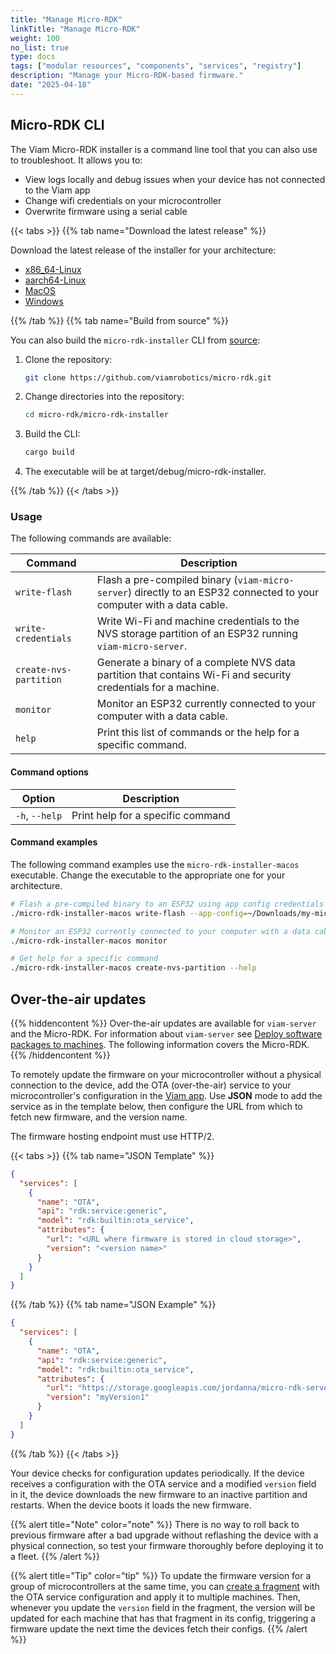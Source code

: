 ```yaml
---
title: "Manage Micro-RDK"
linkTitle: "Manage Micro-RDK"
weight: 100
no_list: true
type: docs
tags: ["modular resources", "components", "services", "registry"]
description: "Manage your Micro-RDK-based firmware."
date: "2025-04-18"
---
```


## Micro-RDK CLI

The Viam Micro-RDK installer is a command line tool that you can also use to troubleshoot.
It allows you to:

- View logs locally and debug issues when your device has not connected to the Viam app
- Change wifi credentials on your microcontroller
- Overwrite firmware using a serial cable

{{< tabs >}}
{{% tab name="Download the latest release" %}}

Download the latest release of the installer for your architecture:

- [x86_64-Linux](https://github.com/viamrobotics/micro-rdk/releases/latest/download/micro-rdk-installer-amd64-linux)
- [aarch64-Linux](https://github.com/viamrobotics/micro-rdk/releases/latest/download/micro-rdk-installer-arm64-linux)
- [MacOS](https://github.com/viamrobotics/micro-rdk/releases/latest/download/micro-rdk-installer-macos)
- [Windows](https://github.com/viamrobotics/micro-rdk/releases/latest/download/micro-rdk-installer-windows.exe)

{{% /tab %}}
{{% tab name="Build from source" %}}

You can also build the `micro-rdk-installer` CLI from [source](https://github.com/viamrobotics/micro-rdk/tree/main/micro-rdk-installer):

1. Clone the repository:

   ```bash
   git clone https://github.com/viamrobotics/micro-rdk.git
   ```

1. Change directories into the repository:

   ```bash
   cd micro-rdk/micro-rdk-installer
   ```

1. Build the CLI:

   ```bash
   cargo build
   ```

1. The executable will be at <file>target/debug/micro-rdk-installer</file>.

{{% /tab %}}
{{< /tabs >}}

### Usage

The following commands are available:

<!-- prettier-ignore -->
| Command | Description |
| ------- | ----------- |
| `write-flash` | Flash a pre-compiled binary (`viam-micro-server`) directly to an ESP32 connected to your computer with a data cable. |
| `write-credentials` | Write Wi-Fi and machine credentials to the NVS storage partition of an ESP32 running `viam-micro-server`. |
| `create-nvs-partition` | Generate a binary of a complete NVS data partition that contains Wi-Fi and security credentials for a machine. |
| `monitor` | Monitor an ESP32 currently connected to your computer with a data cable. |
| `help` | Print this list of commands or the help for a specific command. |

#### Command options

| Option         | Description                       |
| -------------- | --------------------------------- |
| `-h`, `--help` | Print help for a specific command |

#### Command examples

The following command examples use the `micro-rdk-installer-macos` executable.
Change the executable to the appropriate one for your architecture.

```bash
# Flash a pre-compiled binary to an ESP32 using app config credentials downloaded from the Viam app setup tab
./micro-rdk-installer-macos write-flash --app-config=~/Downloads/my-microcontroller-main.json

# Monitor an ESP32 currently connected to your computer with a data cable
./micro-rdk-installer-macos monitor

# Get help for a specific command
./micro-rdk-installer-macos create-nvs-partition --help
```

## Over-the-air updates

{{% hiddencontent %}}
Over-the-air updates are available for `viam-server` and the Micro-RDK. For information about `viam-server` see [Deploy software packages to machines](/manage/software/deploy-software/).
The following information covers the Micro-RDK.
{{% /hiddencontent %}}

To remotely update the firmware on your microcontroller without a physical connection to the device, add the OTA (over-the-air) service to your microcontroller's configuration in the [Viam app](https://app.viam.com).
Use **JSON** mode to add the service as in the template below, then configure the URL from which to fetch new firmware, and the version name.

The firmware hosting endpoint must use HTTP/2.

{{< tabs >}}
{{% tab name="JSON Template" %}}

```json {class="line-numbers linkable-line-numbers" data-line="3-10"}
{
  "services": [
    {
      "name": "OTA",
      "api": "rdk:service:generic",
      "model": "rdk:builtin:ota_service",
      "attributes": {
        "url": "<URL where firmware is stored in cloud storage>",
        "version": "<version name>"
      }
    }
  ]
}
```

{{% /tab %}}
{{% tab name="JSON Example" %}}

```json {class="line-numbers linkable-line-numbers"}
{
  "services": [
    {
      "name": "OTA",
      "api": "rdk:service:generic",
      "model": "rdk:builtin:ota_service",
      "attributes": {
        "url": "https://storage.googleapis.com/jordanna/micro-rdk-server-esp32-ota.bin",
        "version": "myVersion1"
      }
    }
  ]
}
```

{{% /tab %}}
{{< /tabs >}}

Your device checks for configuration updates periodically.
If the device receives a configuration with the OTA service and a modified `version` field in it, the device downloads the new firmware to an inactive partition and restarts.
When the device boots it loads the new firmware.

{{% alert title="Note" color="note" %}}
There is no way to roll back to previous firmware after a bad upgrade without reflashing the device with a physical connection, so test your firmware thoroughly before deploying it to a fleet.
{{% /alert %}}

{{% alert title="Tip" color="tip" %}}
To update the firmware version for a group of microcontrollers at the same time, you can [create a fragment](/manage/software/deploy-software/) with the OTA service configuration and apply it to multiple machines.
Then, whenever you update the `version` field in the fragment, the version will be updated for each machine that has that fragment in its config, triggering a firmware update the next time the devices fetch their configs.
{{% /alert %}}
